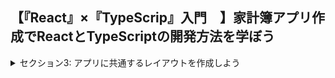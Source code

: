 ## 【『React』×『TypeScrip』入門　】家計簿アプリ作成でReactとTypeScriptの開発方法を学ぼう

<details>
<summary> セクション3: アプリに共通するレイアウトを作成しよう </summary>

| No. | 内容                                 |
| --- | ------------------------------------ |
| 7.  | Home画面と月間Report画面を表示しよう |

</details>
<!-- | 8.  | レイアウトファイルを作ろう               |
| 9.  | レイアウトファイルのデザインを作成しよう |
| 10. |                                          |
| 11. |                                          |
| 12. |                                          |
| 13. |                                          |
| 14. |                                          |
| 15. |                                          |
| 16. |                                          | -->